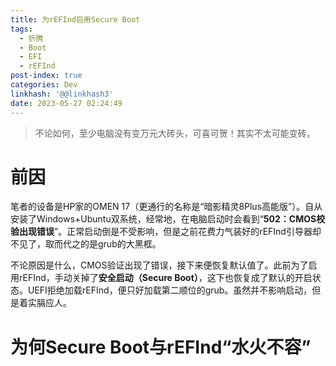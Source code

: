 ```yaml
---
title: 为rEFInd启用Secure Boot
tags:
  - 折腾
  - Boot
  - EFI
  - rEFInd
post-index: true
categories: Dev
linkhash: '@@linkhash3'
date: 2023-05-27 02:24:49
---
```


 > 不论如何，至少电脑没有变万元大砖头，可喜可贺！<span id="text-secret">其实不太可能变砖。</span>

 # 前因

笔者的设备是HP家的OMEN 17（更通行的名称是“暗影精灵8Plus高能版”）。自从安装了Windows+Ubuntu双系统，经常地，在电脑启动时会看到“**502：CMOS校验出现错误**”。正常启动倒是不受影响，但是之前花费力气装好的rEFInd引导器却不见了，取而代之的是grub的大黑框。

不论原因是什么，CMOS验证出现了错误，接下来便恢复默认值了。此前为了启用rEFInd，手动关掉了**安全启动（Secure Boot）**，这下也恢复成了默认的开启状态。UEFI拒绝加载rEFInd，便只好加载第二顺位的grub。虽然并不影响启动，但是着实膈应人。

 # 为何Secure Boot与rEFInd“水火不容”


  